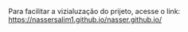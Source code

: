 Para facilitar a vizialuzação do prijeto, acesse o link:
https://nassersalim1.github.io/nasser.github.io/
